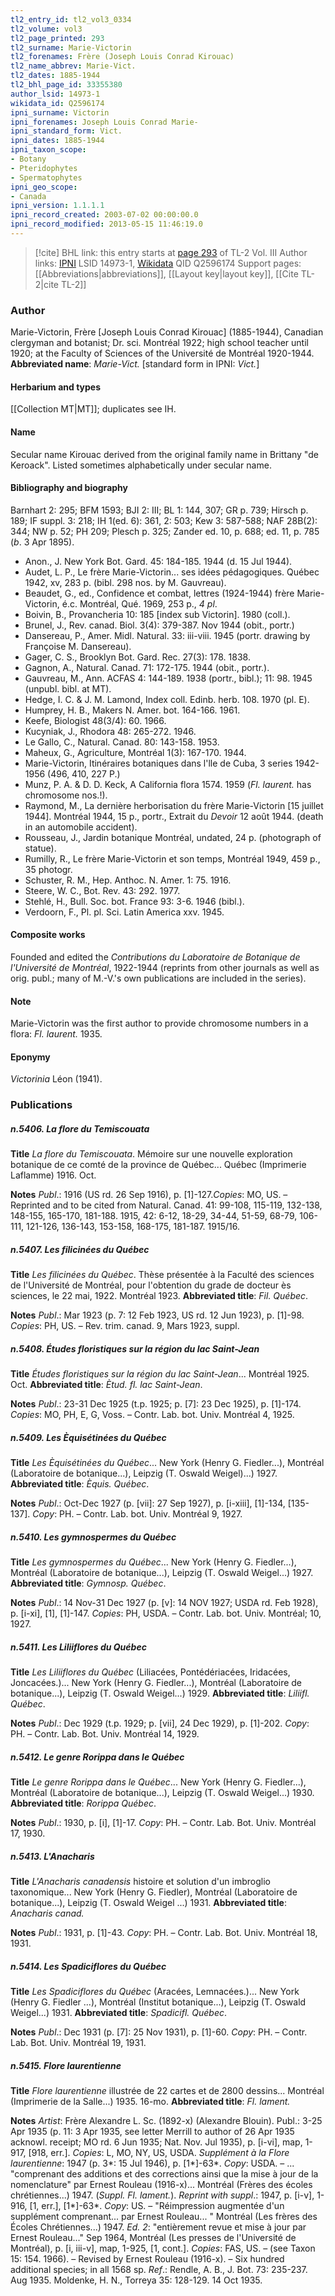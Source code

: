 ```yaml
---
tl2_entry_id: tl2_vol3_0334
tl2_volume: vol3
tl2_page_printed: 293
tl2_surname: Marie-Victorin
tl2_forenames: Frère (Joseph Louis Conrad Kirouac)
tl2_name_abbrev: Marie-Vict.
tl2_dates: 1885-1944
tl2_bhl_page_id: 33355380
author_lsid: 14973-1
wikidata_id: Q2596174
ipni_surname: Victorin
ipni_forenames: Joseph Louis Conrad Marie-
ipni_standard_form: Vict.
ipni_dates: 1885-1944
ipni_taxon_scope: 
- Botany
- Pteridophytes
- Spermatophytes
ipni_geo_scope: 
- Canada
ipni_version: 1.1.1.1
ipni_record_created: 2003-07-02 00:00:00.0
ipni_record_modified: 2013-05-15 11:46:19.0
---
```


> [!cite] BHL link: this entry starts at [page 293](https://www.biodiversitylibrary.org/page/33355380) of TL-2 Vol. III
> Author links: [IPNI](https://www.ipni.org/a/14973-1) LSID 14973-1, [Wikidata](https://www.wikidata.org/wiki/Q2596174) QID Q2596174
> Support pages: [[Abbreviations|abbreviations]], [[Layout key|layout key]], [[Cite TL-2|cite TL-2]]

### Author

Marie-Victorin, Frère \[Joseph Louis Conrad Kirouac\] (1885-1944), Canadian clergyman and botanist; Dr. sci. Montréal 1922; high school teacher until 1920; at the Faculty of Sciences of the Université de Montréal 1920-1944. 
**Abbreviated name**: *Marie-Vict.* \[standard form in IPNI: *Vict.*\]

#### Herbarium and types

[[Collection MT|MT]]; duplicates see IH.

#### Name

Secular name Kirouac derived from the original family name in Brittany "de Keroack". Listed sometimes alphabetically under secular name.

#### Bibliography and biography

Barnhart 2: 295; BFM 1593; BJI 2: III; BL 1: 144, 307; GR p. 739; Hirsch p. 189; IF suppl. 3: 218; IH 1(ed. 6): 361, 2: 503; Kew 3: 587-588; NAF 28B(2): 344; NW p. 52; PH 209; Plesch p. 325; Zander ed. 10, p. 688; ed. 11, p. 785 (*b*. 3 Apr 1895).
- Anon., J. New York Bot. Gard. 45: 184-185. 1944 (d. 15 Jul 1944).
- Audet, L. P., Le frère Marie-Victorin... ses idées pédagogiques. Québec 1942, xv, 283 p. (bibl. 298 nos. by M. Gauvreau).
- Beaudet, G., ed., Confidence et combat, lettres (1924-1944) frère Marie-Victorin, é.c. Montréal, Qué. 1969, 253 p., *4 pl*.
- Boivin, B., Provancheria 10: 185 \[index sub Victorin\]. 1980 (coll.).
- Brunel, J., Rev. canad. Biol. 3(4): 379-387. Nov 1944 (obit., portr.)
- Dansereau, P., Amer. Midl. Natural. 33: iii-viii. 1945 (portr. drawing by Françoise M. Dansereau).
- Gager, C. S., Brooklyn Bot. Gard. Rec. 27(3): 178. 1838.
- Gagnon, A., Natural. Canad. 71: 172-175. 1944 (obit., portr.).
- Gauvreau, M., Ann. ACFAS 4: 144-189. 1938 (portr., bibl.); 11: 98. 1945 (unpubl. bibl. at MT).
- Hedge, I. C. & J. M. Lamond, Index coll. Edinb. herb. 108. 1970 (pl. E).
- Humprey, H. B., Makers N. Amer. bot. 164-166. 1961.
- Keefe, Biologist 48(3/4): 60. 1966.
- Kucyniak, J., Rhodora 48: 265-272. 1946.
- Le Gallo, C., Natural. Canad. 80: 143-158. 1953.
- Maheux, G., Agriculture, Montréal 1(3): 167-170. 1944.
- Marie-Victorin, Itinéraires botaniques dans l'lle de Cuba, 3 series 1942-1956 (496, 410, 227 P.)
- Munz, P. A. & D. D. Keck, A California flora 1574. 1959 (*Fl. laurent.* has chromosome nos.!).
- Raymond, M., La dernière herborisation du frère Marie-Victorin \[15 juillet 1944\]. Montréal 1944, 15 p., portr., Extrait du *Devoir* 12 août 1944. (death in an automobile accident).
- Rousseau, J., Jardin botanique Montréal, undated, 24 p. (photograph of statue).
- Rumilly, R., Le frère Marie-Victorin et son temps, Montréal 1949, 459 p., 35 photogr.
- Schuster, R. M., Hep. Anthoc. N. Amer. 1: 75. 1916.
- Steere, W. C., Bot. Rev. 43: 292. 1977.
- Stehlé, H., Bull. Soc. bot. France 93: 3-6. 1946 (bibl.).
- Verdoorn, F., Pl. pl. Sci. Latin America xxv. 1945.

#### Composite works

Founded and edited the *Contributions du Laboratoire de Botanique de l'Université de Montréal*, 1922-1944 (reprints from other journals as well as orig. publ.; many of M.-V.'s own publications are included in the series).

#### Note

Marie-Victorin was the first author to provide chromosome numbers in a flora: *Fl. laurent.* 1935.

#### Eponymy

*Victorinia* Léon (1941).

### Publications

##### n.5406. La flore du Temiscouata

**Title**
*La flore du Temiscouata*. Mémoire sur une nouvelle exploration botanique de ce comté de la province de Québec... Québec (Imprimerie Laflamme) 1916. Oct.

**Notes**
*Publ*.: 1916 (US rd. 26 Sep 1916), p. \[1\]-127.*Copies*: MO, US. – Reprinted and to be cited from Natural. Canad. 41: 99-108, 115-119, 132-138, 148-155, 165-170, 181-188. 1915, 42: 6-12, 18-29, 34-44, 51-59, 68-79, 106-111, 121-126, 136-143, 153-158, 168-175, 181-187. 1915/16.

##### n.5407. Les filicinées du Québec

**Title**
*Les filicinées du Québec*. Thèse présentée à la Faculté des sciences de l'Université de Montréal, pour l'obtention du grade de docteur ès sciences, le 22 mai, 1922. Montréal 1923.
**Abbreviated title**: *Fil. Québec*.

**Notes**
*Publ*.: Mar 1923 (p. 7: 12 Feb 1923, US rd. 12 Jun 1923), p. \[1\]-98. *Copies*: PH, US. – Rev. trim. canad. 9, Mars 1923, suppl.

##### n.5408. Études floristiques sur la région du lac Saint-Jean

**Title**
*Études floristiques sur la région du lac Saint-Jean*... Montréal 1925. Oct.
**Abbreviated title**: *Ètud. fl. lac Saint-Jean*.

**Notes**
*Publ*.: 23-31 Dec 1925 (t.p. 1925; p. \[7\]: 23 Dec 1925), p. \[1\]-174. *Copies*: MO, PH, E, G, Voss. – Contr. Lab. bot. Univ. Montréal 4, 1925.

##### n.5409. Les Èquisétinées du Québec

**Title**
*Les Èquisétinées du Québec*... New York (Henry G. Fiedler...), Montréal (Laboratoire de botanique...), Leipzig (T. Oswald Weigel)...) 1927.
**Abbreviated title**: *Èquis. Québec*.

**Notes**
*Publ*.: Oct-Dec 1927 (p. \[vii\]: 27 Sep 1927), p. \[i-xiii\], \[1\]-134, \[135-137\]. *Copy*: PH. – Contr. Lab. bot. Univ. Montréal 9, 1927.

##### n.5410. Les gymnospermes du Québec

**Title**
*Les gymnospermes du Québec*... New York (Henry G. Fiedler...), Montréal (Laboratoire de botanique...), Leipzig (T. Oswald Weigel...) 1927.
**Abbreviated title**: *Gymnosp. Québec*.

**Notes**
*Publ*.: 14 Nov-31 Dec 1927 (p. \[v\]: 14 NOV 1927; USDA rd. Feb 1928), p. \[i-xi\], \[1\], \[1\]-147.
*Copies*: PH, USDA. – Contr. Lab. bot. Univ. Montréal; 10, 1927.

##### n.5411. Les Liliiflores du Québec

**Title**
*Les Liliiflores du Québec* (Liliacées, Pontédériacées, Iridacées, Joncacées.)... New York (Henry G. Fiedler...), Montréal (Laboratoire de botanique...), Leipzig (T. Oswald Weigel...) 1929.
**Abbreviated title**: *Liliifl. Québec*.

**Notes**
*Publ*.: Dec 1929 (t.p. 1929; p. \[vii\], 24 Dec 1929), p. \[1\]-202. *Copy*: PH. – Contr. Lab. Bot. Univ. Montréal 14, 1929.

##### n.5412. Le genre Rorippa dans le Québec

**Title**
*Le genre Rorippa dans le Québec*... New York (Henry G. Fiedler...), Montréal (Laboratoire de botanique...), Leipzig (T. Oswald Weigel...) 1930.
**Abbreviated title**: *Rorippa Québec*.

**Notes**
*Publ*.: 1930, p. \[i\], \[1\]-17. *Copy*: PH. – Contr. Lab. Bot. Univ. Montréal 17, 1930.

##### n.5413. L'Anacharis

**Title**
*L'Anacharis* *canadensis* histoire et solution d'un imbroglio taxonomique... New York (Henry G. Fiedler), Montréal (Laboratoire de botanique...), Leipzig (T. Oswald Weigel ...) 1931.
**Abbreviated title**: *Anacharis canad.*

**Notes**
*Publ*.: 1931, p. \[1\]-43. *Copy*: PH. – Contr. Lab. Bot. Univ. Montréal 18, 1931.

##### n.5414. Les Spadiciflores du Québec

**Title**
*Les Spadiciflores du Québec* (Aracées, Lemnacées.)... New York (Henry G. Fiedler ...), Montréal (Institut botanique...), Leipzig (T. Oswald Weigel...) 1931.
**Abbreviated title**: *Spadicifl. Québec*.

**Notes**
*Publ*.: Dec 1931 (p. \[7\]: 25 Nov 1931), p. \[1\]-60. *Copy*: PH. – Contr. Lab. Bot. Univ. Montréal 19, 1931.

##### n.5415. Flore laurentienne

**Title**
*Flore laurentienne* illustrée de 22 cartes et de 2800 dessins... Montréal (Imprimerie de la Salle...) 1935. 16-mo.
**Abbreviated title**: *Fl. lament.*

**Notes**
*Artist*: Frère Alexandre L. Sc. (1892-x) (Alexandre Blouin).
Publ.: 3-25 Apr 1935 (p. 11: 3 Apr 1935, see letter Merrill to author of 26 Apr 1935 acknowl. receipt; MO rd. 6 Jun 1935; Nat. Nov. Jul 1935), p. \[i-vi\], map, 1-917, \[918, err.\]. *Copies*: L, MO, NY, US, USDA.
*Supplément à la Flore laurentienne*: 1947 (p. 3\*: 15 Jul 1946), p. \[1\*\]-63\*. *Copy*: USDA. – ... "comprenant des additions et des corrections ainsi que la mise à jour de la nomenclature" par Ernest Rouleau (1916-x)... Montréal (Frères des écoles chrétiennes...) 1947. (*Suppl. Fl. lament.*).
*Reprint with suppl*.: 1947, p. \[i-v\], 1-916, \[1, err.\], \[1\*\]-63\*. *Copy*: US. – "Réimpression augmentée d'un supplément comprenant... par Ernest Rouleau... " Montréal (Les frères des Écoles Chrétiennes...) 1947.
*Ed. 2*: "entièrement revue et mise à jour par Ernest Rouleau..." Sep 1964, Montréal (Les presses de l'Université de Montréal), p. \[i, iii-v\], map, 1-925, \[1, cont.\]. *Copies*: FAS, US. – (see Taxon 15: 154. 1966). – Revised by Ernest Rouleau (1916-x). – Six hundred additional species; in all 1568 sp.
*Ref*.: Rendle, A. B., J. Bot. 73: 235-237. Aug 1935. Moldenke, H. N., Torreya 35: 128-129. 14 Oct 1935.


